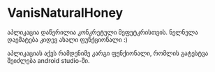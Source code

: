 # VanisNaturalHoney

აპლიკაცია დაწერილია კონკრეტული მეფუტკრისთვის. ნელნელა დაემატება კიდევ ახალი ფუნქციონალი :)

აპლიკაციას აქვს რამდენიმე კარგი ფუნქიონალი, რომლის გატესტვა შეიძლება android studio-ში.
